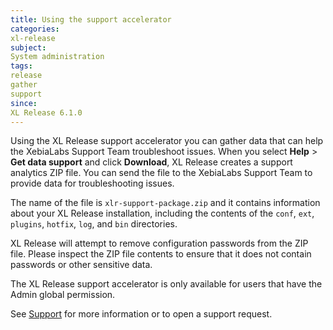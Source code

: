 ```yaml
---
title: Using the support accelerator
categories:
xl-release
subject:
System administration
tags:
release
gather
support
since:
XL Release 6.1.0
---
```


Using the XL Release support accelerator you can gather data that can help the XebiaLabs Support Team troubleshoot issues.
When you select **Help** > **Get data support** and click **Download**, XL Release creates a support analytics ZIP file. You can send the file to the XebiaLabs Support Team to provide data for troubleshooting issues.

The name of the file is `xlr-support-package.zip` and it contains information about your XL Release installation, including the contents of the `conf`, `ext`, `plugins`, `hotfix`, `log`, and `bin` directories.

XL Release will attempt to remove configuration passwords from the ZIP file. Please inspect the ZIP file contents to ensure that it does not contain passwords or other sensitive data.

The XL Release support accelerator is only available for users that have the Admin global permission.

See [Support](http://support.xebialabs.com) for more information or to open a support request.

